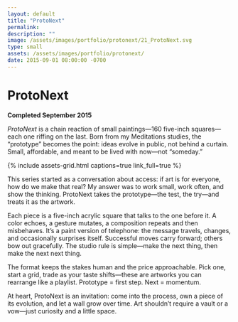 ```yaml
---
layout: default
title: "ProtoNext"
permalink: 
description: ""
image: /assets/images/portfolio/protonext/21_ProtoNext.svg
type: small    
assets: /assets/images/portfolio/protonext/
date: 2015-09-01 08:00:00 -0700
---
```


# ProtoNext  
**Completed September 2015**  

*ProtoNext* is a chain reaction of small paintings—160 five-inch squares—each one riffing on the last. Born from my Meditations studies, the “prototype” becomes the point: ideas evolve in public, not behind a curtain. Small, affordable, and meant to be lived with now—not “someday.”  

{% include assets-grid.html captions=true link_full=true %}  

This series started as a conversation about access: if art is for everyone, how do we make that real? My answer was to work small, work often, and show the thinking. ProtoNext takes the prototype—the test, the try—and treats it as the artwork.  

Each piece is a five-inch acrylic square that talks to the one before it. A color echoes, a gesture mutates, a composition repeats and then misbehaves. It’s a paint version of telephone: the message travels, changes, and occasionally surprises itself. Successful moves carry forward; others bow out gracefully. The studio rule is simple—make the next thing, then make the next next thing.  

The format keeps the stakes human and the price approachable. Pick one, start a grid, trade as your taste shifts—these are artworks you can rearrange like a playlist. Prototype = first step. Next = momentum.  

At heart, ProtoNext is an invitation: come into the process, own a piece of its evolution, and let a wall grow over time. Art shouldn’t require a vault or a vow—just curiosity and a little space.  
